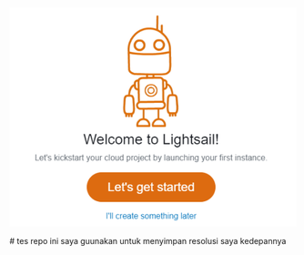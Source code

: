 <p align="center">
  <img src="banner.png">
</p>
# tes
repo ini saya guunakan untuk menyimpan resolusi saya kedepannya
